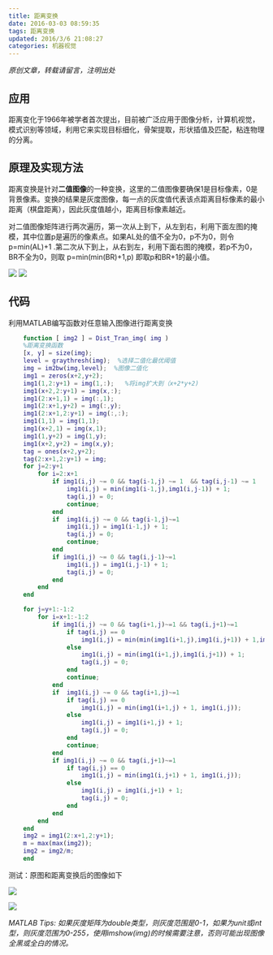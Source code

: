 ```yaml
---
title: 距离变换
date: 2016-03-03 08:59:35
tags: 距离变换
updated: 2016/3/6 21:08:27 
categories: 机器视觉
---
```


*原创文章，转载请留言，注明出处*

## 应用

距离变化于1966年被学者首次提出，目前被广泛应用于图像分析，计算机视觉，模式识别等领域，利用它来实现目标细化，骨架提取，形状插值及匹配，粘连物理的分离。

## 原理及实现方法

距离变换是针对**二值图像**的一种变换，这里的二值图像要确保1是目标像素，0是背景像素。变换的结果是灰度图像，每一点的灰度值代表该点距离目标像素的最小距离（棋盘距离），因此灰度值越小，距离目标像素越近。

对二值图像矩阵进行两次遍历，第一次从上到下，从左到右，利用下面左图的掩模，其中位置p是遍历的像素点。如果AL处的值不全为0，p不为0，则令 p=min(AL)+1 .第二次从下到上，从右到左，利用下面右图的掩模，若p不为0，BR不全为0，则取 p=min(min(BR)+1,p) 即取p和BR+1的最小值。

![](http://i.imgur.com/i4Xot4P.png) 
![](http://i.imgur.com/YY7MD5a.png)

## 代码

利用MATLAB编写函数对任意输入图像进行距离变换

```matlab
	function [ img2 ] = Dist_Tran_img( img )
	%距离变换函数
	[x, y] = size(img);
	level = graythresh(img);  %选择二值化最优阈值
	img = im2bw(img,level);  %图像二值化
	img1 = zeros(x+2,y+2);
	img1(1,2:y+1) = img(1,:);   %将img扩大到（x+2*y+2)
	img1(x+2,2:y+1) = img(x,:);
	img1(2:x+1,1) = img(:,1);
	img1(2:x+1,y+2) = img(:,y);
	img1(2:x+1,2:y+1) = img(:,:);
	img1(1,1) = img(1,1);
	img1(x+2,1) = img(x,1);
	img1(1,y+2) = img(1,y);
	img1(x+2,y+2) = img(x,y);
	tag = ones(x+2,y+2);
	tag(2:x+1,2:y+1) = img;
	for j=2:y+1
    	for i=2:x+1
        	if img1(i,j) ~= 0 && tag(i-1,j) ~= 1  && tag(i,j-1) ~= 1
            	img1(i,j) = min(img1(i-1,j),img1(i,j-1)) + 1;
            	tag(i,j) = 0;
            	continue;
        	end
        	if  img1(i,j) ~= 0 && tag(i-1,j)~=1
            	img1(i,j) = img1(i-1,j) + 1;
            	tag(i,j) = 0;
            	continue;
        	end
        	if img1(i,j) ~= 0 && tag(i,j-1)~=1
            	img1(i,j) = img1(i,j-1) + 1;
            	tag(i,j) = 0;
        	end
    	end
	end

	for j=y+1:-1:2
    	for i=x+1:-1:2
        	if img1(i,j) ~= 0 && tag(i+1,j)~=1 && tag(i,j+1)~=1
            	if tag(i,j) == 0
                	img1(i,j) = min(min(img1(i+1,j),img1(i,j+1)) + 1,img1(i,j));
            	else
                	img1(i,j) = min(img1(i+1,j),img1(i,j+1)) + 1;
                	tag(i,j) = 0;
            	end
            	continue;
        	end
        	if  img1(i,j) ~= 0 && tag(i+1,j)~=1
            	if tag(i,j) == 0
                	img1(i,j) = min(img1(i+1,j) + 1, img1(i,j));
            	else
                	img1(i,j) = img1(i+1,j) + 1;
                	tag(i,j) = 0;
            	end
            	continue;
       		end
        	if img1(i,j) ~= 0 && tag(i,j+1)~=1
            	if tag(i,j) == 0
                	img1(i,j) = min(img1(i,j+1) + 1, img1(i,j));
            	else
                	img1(i,j) = img1(i,j+1) + 1;
                	tag(i,j) = 0;
            	end
        	end
    	end
	end
	img2 = img1(2:x+1,2:y+1);
	m = max(max(img2));
	img2 = img2/m;
	end
```

测试：原图和距离变换后的图像如下

![](http://i.imgur.com/8e4vlcq.png)

![](http://i.imgur.com/de9p7ei.png)

*MATLAB Tips: 如果灰度矩阵为double类型，则灰度范围是0-1，如果为unit或int型，则灰度范围为0-255，使用imshow(img)的时候需要注意，否则可能出现图像全黑或全白的情况。*



